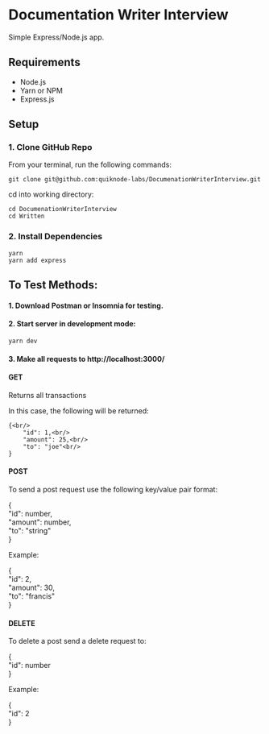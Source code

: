 # Documentation Writer Interview

Simple Express/Node.js app.

## Requirements

* Node.js
* Yarn or NPM
* Express.js

## Setup

### 1. Clone GitHub Repo

From your terminal, run the following commands:

```git clone git@github.com:quiknode-labs/DocumenationWriterInterview.git```<br/>

cd into working directory:

```cd DocumenationWriterInterview```<br/>
```cd Written```

### 2. Install Dependencies

```yarn```<br/>
```yarn add express```

## To Test Methods:

#### 1. Download Postman or Insomnia for testing.

#### 2. Start server in development mode:

```yarn dev```

#### 3. Make all requests to http://localhost:3000/

#### GET

Returns all transactions

In this case, the following will be returned: 

    {<br/>
        "id": 1,<br/>
        "amount": 25,<br/>
        "to": "joe"<br/>
    }



#### POST

To send a post request use the following key/value pair format:

{<br/>
        "id": number,<br/>
        "amount": number,<br/>
        "to": "string"<br/>
}

Example:

{<br/>
        "id": 2,<br/>
        "amount": 30,<br/>
        "to": "francis"<br/>
}


#### DELETE

To delete a post send a delete request to: 

{<br/>
        "id": number<br/>
}

Example:

{<br/>
        "id": 2<br/>
}


